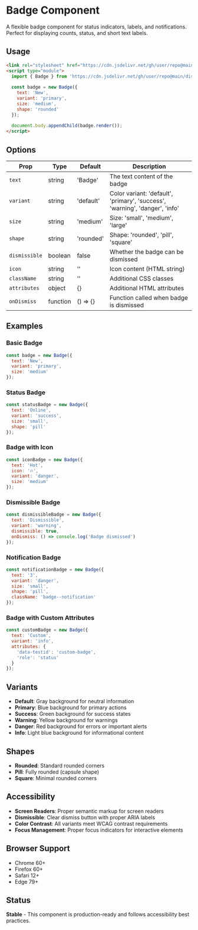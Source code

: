 # Badge Component

A flexible badge component for status indicators, labels, and notifications. Perfect for displaying counts, status, and short text labels.

## Usage

```html
<link rel="stylesheet" href="https://cdn.jsdelivr.net/gh/user/repo@main/dist/badge.css">
<script type="module">
  import { Badge } from 'https://cdn.jsdelivr.net/gh/user/repo@main/dist/badge.js';
  
  const badge = new Badge({ 
    text: 'New',
    variant: 'primary',
    size: 'medium',
    shape: 'rounded'
  });
  
  document.body.appendChild(badge.render());
</script>
```

## Options

| Prop | Type | Default | Description |
|------|------|---------|-------------|
| `text` | string | 'Badge' | The text content of the badge |
| `variant` | string | 'default' | Color variant: 'default', 'primary', 'success', 'warning', 'danger', 'info' |
| `size` | string | 'medium' | Size: 'small', 'medium', 'large' |
| `shape` | string | 'rounded' | Shape: 'rounded', 'pill', 'square' |
| `dismissible` | boolean | false | Whether the badge can be dismissed |
| `icon` | string | '' | Icon content (HTML string) |
| `className` | string | '' | Additional CSS classes |
| `attributes` | object | {} | Additional HTML attributes |
| `onDismiss` | function | () => {} | Function called when badge is dismissed |

## Examples

### Basic Badge
```javascript
const badge = new Badge({
  text: 'New',
  variant: 'primary',
  size: 'medium'
});
```

### Status Badge
```javascript
const statusBadge = new Badge({
  text: 'Online',
  variant: 'success',
  size: 'small',
  shape: 'pill'
});
```

### Badge with Icon
```javascript
const iconBadge = new Badge({
  text: 'Hot',
  icon: '🔥',
  variant: 'danger',
  size: 'medium'
});
```

### Dismissible Badge
```javascript
const dismissibleBadge = new Badge({
  text: 'Dismissible',
  variant: 'warning',
  dismissible: true,
  onDismiss: () => console.log('Badge dismissed')
});
```

### Notification Badge
```javascript
const notificationBadge = new Badge({
  text: '3',
  variant: 'danger',
  size: 'small',
  shape: 'pill',
  className: 'badge--notification'
});
```

### Badge with Custom Attributes
```javascript
const customBadge = new Badge({
  text: 'Custom',
  variant: 'info',
  attributes: {
    'data-testid': 'custom-badge',
    'role': 'status'
  }
});
```

## Variants

- **Default**: Gray background for neutral information
- **Primary**: Blue background for primary actions
- **Success**: Green background for success states
- **Warning**: Yellow background for warnings
- **Danger**: Red background for errors or important alerts
- **Info**: Light blue background for informational content

## Shapes

- **Rounded**: Standard rounded corners
- **Pill**: Fully rounded (capsule shape)
- **Square**: Minimal rounded corners

## Accessibility

- **Screen Readers**: Proper semantic markup for screen readers
- **Dismissible**: Clear dismiss button with proper ARIA labels
- **Color Contrast**: All variants meet WCAG contrast requirements
- **Focus Management**: Proper focus indicators for interactive elements

## Browser Support

- Chrome 60+
- Firefox 60+
- Safari 12+
- Edge 79+

## Status

**Stable** - This component is production-ready and follows accessibility best practices.
